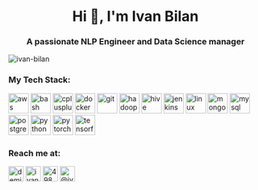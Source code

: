 <h1 align="center">Hi 👋, I'm Ivan Bilan</h1>
<h3 align="center">A passionate NLP Engineer and Data Science manager</h3>

<p align="left"> <img src="https://komarev.com/ghpvc/?username=ivan-bilan" alt="ivan-bilan" /> </p>

<h3 align="left">My Tech Stack:</h3>
<p align="left"><img src="https://devicons.github.io/devicon/devicon.git/icons/amazonwebservices/amazonwebservices-original-wordmark.svg" alt="aws" width="40" height="40"/> <img src="https://www.vectorlogo.zone/logos/gnu_bash/gnu_bash-icon.svg" alt="bash" width="40" height="40"/> <img src="https://devicons.github.io/devicon/devicon.git/icons/cplusplus/cplusplus-original.svg" alt="cplusplus" width="40" height="40"/> <img src="https://devicons.github.io/devicon/devicon.git/icons/docker/docker-original-wordmark.svg" alt="docker" width="40" height="40"/> <img src="https://www.vectorlogo.zone/logos/git-scm/git-scm-icon.svg" alt="git" width="40" height="40"/> <img src="https://www.vectorlogo.zone/logos/apache_hadoop/apache_hadoop-icon.svg" alt="hadoop" width="40" height="40"/> <img src="https://www.vectorlogo.zone/logos/apache_hive/apache_hive-icon.svg" alt="hive" width="40" height="40"/> <img src="https://www.vectorlogo.zone/logos/jenkins/jenkins-icon.svg" alt="jenkins" width="40" height="40"/> <img src="https://devicons.github.io/devicon/devicon.git/icons/linux/linux-original.svg" alt="linux" width="40" height="40"/> <img src="https://devicons.github.io/devicon/devicon.git/icons/mongodb/mongodb-original-wordmark.svg" alt="mongodb" width="40" height="40"/> <img src="https://devicons.github.io/devicon/devicon.git/icons/mysql/mysql-original-wordmark.svg" alt="mysql" width="40" height="40"/> <img src="https://devicons.github.io/devicon/devicon.git/icons/postgresql/postgresql-original-wordmark.svg" alt="postgresql" width="40" height="40"/> <img src="https://devicons.github.io/devicon/devicon.git/icons/python/python-original.svg" alt="python" width="40" height="40"/> <img src="https://www.vectorlogo.zone/logos/pytorch/pytorch-icon.svg" alt="pytorch" width="40" height="40"/> <img src="https://www.vectorlogo.zone/logos/tensorflow/tensorflow-icon.svg" alt="tensorflow" width="40" height="40"/></p>

<h3 align="left">Reach me at:</h3>
<p align="left">
<a href="https://twitter.com/demiourgosua" target="blank"><img align="center" src="https://cdn.jsdelivr.net/npm/simple-icons@3.0.1/icons/twitter.svg" alt="demiourgosua" height="30" width="30" /></a>
<a href="https://linkedin.com/in/ivan-bilan" target="blank"><img align="center" src="https://cdn.jsdelivr.net/npm/simple-icons@3.0.1/icons/linkedin.svg" alt="ivan-bilan" height="30" width="30" /></a>
<a href="https://stackoverflow.com/users/4984066" target="blank"><img align="center" src="https://cdn.jsdelivr.net/npm/simple-icons@3.0.1/icons/stackoverflow.svg" alt="4984066" height="30" width="30" /></a>
<a href="https://medium.com/@ivanbilan" target="blank"><img align="center" src="https://cdn.jsdelivr.net/npm/simple-icons@3.0.1/icons/medium.svg" alt="@ivanbilan" height="30" width="30" /></a>
</p>
